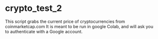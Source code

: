 # crypto_test_2

This script grabs the current price of cryptocurrencies from coinmarketcap.com 
It is meant to be run in google Colab, and will ask you to authenticate with a Google account. 
